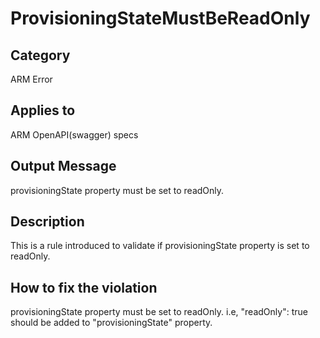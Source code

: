 # ProvisioningStateMustBeReadOnly

## Category

ARM Error

## Applies to

ARM OpenAPI(swagger) specs

## Output Message

provisioningState property must be set to readOnly.

## Description

This is a rule introduced to validate if provisioningState property is set to readOnly.

## How to fix the violation

provisioningState property must be set to readOnly.
i.e, "readOnly": true
should be added to "provisioningState" property.

